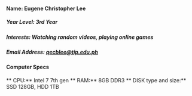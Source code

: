 #### **Name:** Eugene Christopher Lee
##### **Year Level:** 3rd Year
##### **Interests:** _Watching random videos, playing online games_
##### **Email Address:** qecblee@tip.edu.ph
#### **Computer Specs**
** CPU:** Intel 7 7th gen
** RAM:** 8GB DDR3
** DISK type and size:** SSD 128GB, HDD 1TB
